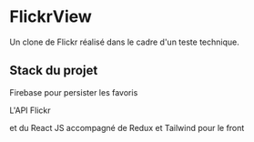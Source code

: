 # FlickrView

Un clone de Flickr réalisé dans le cadre d'un teste technique.

## Stack du projet

Firebase pour persister les favoris

L'API Flickr 

et du React JS accompagné de Redux et Tailwind pour le front
